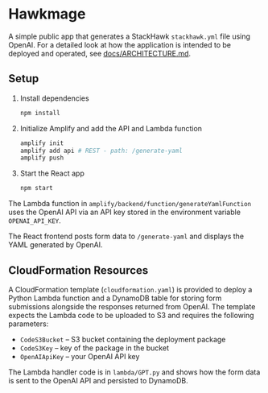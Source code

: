 # Hawkmage

A simple public app that generates a StackHawk `stackhawk.yml` file using OpenAI.
For a detailed look at how the application is intended to be deployed and
operated, see [docs/ARCHITECTURE.md](docs/ARCHITECTURE.md).

## Setup

1. Install dependencies
   ```bash
   npm install
   ```

2. Initialize Amplify and add the API and Lambda function
   ```bash
   amplify init
   amplify add api # REST - path: /generate-yaml
   amplify push
   ```

3. Start the React app
   ```bash
   npm start
   ```

The Lambda function in `amplify/backend/function/generateYamlFunction` uses the OpenAI API via an API key stored in the environment variable `OPENAI_API_KEY`.

The React frontend posts form data to `/generate-yaml` and displays the YAML generated by OpenAI.

## CloudFormation Resources

A CloudFormation template (`cloudformation.yaml`) is provided to deploy a Python Lambda function and a DynamoDB table for storing form submissions alongside the responses returned from OpenAI. The template expects the Lambda code to be uploaded to S3 and requires the following parameters:

- `CodeS3Bucket` – S3 bucket containing the deployment package
- `CodeS3Key` – key of the package in the bucket
- `OpenAIApiKey` – your OpenAI API key

The Lambda handler code is in `lambda/GPT.py` and shows how the form data is sent to the OpenAI API and persisted to DynamoDB.
